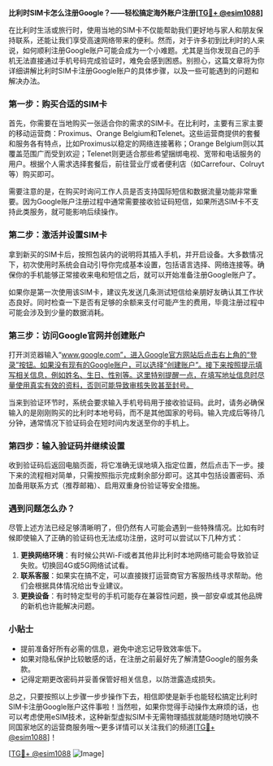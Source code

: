 **比利时SIM卡怎么注册Google？——轻松搞定海外账户注册[[TG💪+ @esim1088](https://t.me/s/esim1088)]**

在比利时生活或旅行时，使用当地的SIM卡不仅能帮助我们更好地与家人和朋友保持联系，还能让我们享受高速网络带来的便利。然而，对于许多初到比利时的人来说，如何顺利注册Google账户可能会成为一个小难题。尤其是当你发现自己的手机无法直接通过手机号码完成验证时，难免会感到困惑。别担心，这篇文章将为你详细讲解比利时SIM卡注册Google账户的具体步骤，以及一些可能遇到的问题和解决办法。

### 第一步：购买合适的SIM卡

首先，你需要在当地购买一张适合你的需求的SIM卡。在比利时，主要有三家主要的移动运营商：Proximus、Orange Belgium和Telenet。这些运营商提供的套餐和服务各有特点，比如Proximus以稳定的网络连接著称；Orange Belgium则以其覆盖范围广而受到欢迎；Telenet则更适合那些希望捆绑电视、宽带和电话服务的用户。根据个人需求选择套餐后，前往营业厅或者便利店（如Carrefour、Colruyt等）购买即可。

需要注意的是，在购买时询问工作人员是否支持国际短信和数据流量功能非常重要。因为Google账户注册过程中通常需要接收验证码短信，如果所选SIM卡不支持此类服务，就可能影响后续操作。

### 第二步：激活并设置SIM卡

拿到新买的SIM卡后，按照包装内的说明将其插入手机，并开启设备。大多数情况下，初次使用时系统会自动引导你完成基本设置，包括语言选择、网络连接等。确保你的手机能够正常接收来电和短信之后，就可以开始准备注册Google账户了。

如果你是第一次使用该SIM卡，建议先发送几条测试短信给亲朋好友确认其工作状态良好。同时检查一下是否有足够的余额来支付可能产生的费用，毕竟注册过程中可能会涉及到少量的数据消耗。

### 第三步：访问Google官网并创建账户

打开浏览器输入“www.google.com”，进入Google官方网站后点击右上角的“登录”按钮。如果没有现有的Google账户，可以选择“创建账户”。接下来按照提示填写相关信息，例如姓名、生日、性别等。这里特别提醒一点，在填写地址信息时尽量使用真实有效的资料，否则可能导致审核失败甚至封号。

当来到验证环节时，系统会要求输入手机号码用于接收验证码。此时，请务必确保输入的是刚刚购买的比利时本地号码，而不是其他国家的号码。输入完成后等待几分钟，通常情况下验证码会在短时间内发送至你的手机上。

### 第四步：输入验证码并继续设置

收到验证码后返回电脑页面，将它准确无误地填入指定位置，然后点击下一步。接下来的流程相对简单，只需按照指示完成剩余部分即可。这其中包括设置密码、添加备用联系方式（推荐邮箱）、启用双重身份验证等安全措施。

### 遇到问题怎么办？

尽管上述方法已经足够清晰明了，但仍然有人可能会遇到一些特殊情况。比如有时候即使输入了正确的验证码也无法成功注册，这时可以尝试以下几种方式：

1. **更换网络环境**：有时候公共Wi-Fi或者其他非比利时本地网络可能会导致验证失败。切换回4G或5G网络试试看。
2. **联系客服**：如果实在搞不定，可以直接拨打运营商官方客服热线寻求帮助。他们会根据具体情况给出专业建议。
3. **更换设备**：有时特定型号的手机可能存在兼容性问题，换一部安卓或其他品牌的新机也许能解决问题。

### 小贴士

- 提前准备好所有必需的信息，避免中途忘记导致效率低下。
- 如果对隐私保护比较敏感的话，在注册之前最好先了解清楚Google的服务条款。
- 记得定期更改密码并妥善保管好相关信息，以防泄露造成损失。

总之，只要按照以上步骤一步步操作下去，相信即使是新手也能轻松搞定比利时SIM卡注册Google账户这件事啦！当然啦，如果你觉得手动操作太麻烦的话，也可以考虑使用eSIM技术，这种新型虚拟SIM卡无需物理插拔就能随时随地切换不同国家地区的运营商服务哦～更多详情可以关注我们的频道[[TG💪+ @esim1088](https://t.me/s/esim1088)]！

[[TG💪+ @esim1088](https://t.me/s/esim1088) ![Image](https://i.postimg.cc/4NQfJmqS/Snipaste-2025-05-13-00-14-12.png)]